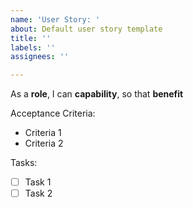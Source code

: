 ```yaml
---
name: 'User Story: '
about: Default user story template
title: ''
labels: ''
assignees: ''

---
```


As a **role**, I can **capability**, so that **benefit**

Acceptance Criteria:
- Criteria 1
- Criteria 2

Tasks:
- [ ] Task 1
- [ ] Task 2
